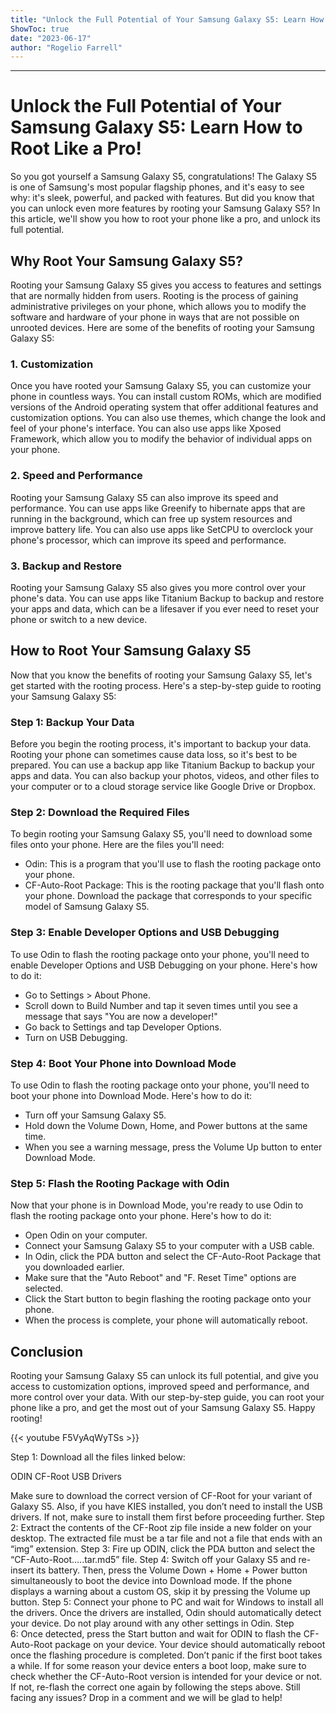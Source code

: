 ```yaml
---
title: "Unlock the Full Potential of Your Samsung Galaxy S5: Learn How to Root Like a Pro!"
ShowToc: true 
date: "2023-06-17"
author: "Rogelio Farrell"
---
```

*****
# Unlock the Full Potential of Your Samsung Galaxy S5: Learn How to Root Like a Pro!

So you got yourself a Samsung Galaxy S5, congratulations! The Galaxy S5 is one of Samsung's most popular flagship phones, and it's easy to see why: it's sleek, powerful, and packed with features. But did you know that you can unlock even more features by rooting your Samsung Galaxy S5? In this article, we'll show you how to root your phone like a pro, and unlock its full potential.

## Why Root Your Samsung Galaxy S5?

Rooting your Samsung Galaxy S5 gives you access to features and settings that are normally hidden from users. Rooting is the process of gaining administrative privileges on your phone, which allows you to modify the software and hardware of your phone in ways that are not possible on unrooted devices. Here are some of the benefits of rooting your Samsung Galaxy S5:

### 1. Customization

Once you have rooted your Samsung Galaxy S5, you can customize your phone in countless ways. You can install custom ROMs, which are modified versions of the Android operating system that offer additional features and customization options. You can also use themes, which change the look and feel of your phone's interface. You can also use apps like Xposed Framework, which allow you to modify the behavior of individual apps on your phone.

### 2. Speed and Performance

Rooting your Samsung Galaxy S5 can also improve its speed and performance. You can use apps like Greenify to hibernate apps that are running in the background, which can free up system resources and improve battery life. You can also use apps like SetCPU to overclock your phone's processor, which can improve its speed and performance.

### 3. Backup and Restore

Rooting your Samsung Galaxy S5 also gives you more control over your phone's data. You can use apps like Titanium Backup to backup and restore your apps and data, which can be a lifesaver if you ever need to reset your phone or switch to a new device.

## How to Root Your Samsung Galaxy S5

Now that you know the benefits of rooting your Samsung Galaxy S5, let's get started with the rooting process. Here's a step-by-step guide to rooting your Samsung Galaxy S5:

### Step 1: Backup Your Data

Before you begin the rooting process, it's important to backup your data. Rooting your phone can sometimes cause data loss, so it's best to be prepared. You can use a backup app like Titanium Backup to backup your apps and data. You can also backup your photos, videos, and other files to your computer or to a cloud storage service like Google Drive or Dropbox.

### Step 2: Download the Required Files

To begin rooting your Samsung Galaxy S5, you'll need to download some files onto your phone. Here are the files you'll need:

- Odin: This is a program that you'll use to flash the rooting package onto your phone.
- CF-Auto-Root Package: This is the rooting package that you'll flash onto your phone. Download the package that corresponds to your specific model of Samsung Galaxy S5.

### Step 3: Enable Developer Options and USB Debugging

To use Odin to flash the rooting package onto your phone, you'll need to enable Developer Options and USB Debugging on your phone. Here's how to do it:

- Go to Settings > About Phone.
- Scroll down to Build Number and tap it seven times until you see a message that says "You are now a developer!"
- Go back to Settings and tap Developer Options.
- Turn on USB Debugging.

### Step 4: Boot Your Phone into Download Mode

To use Odin to flash the rooting package onto your phone, you'll need to boot your phone into Download Mode. Here's how to do it:

- Turn off your Samsung Galaxy S5.
- Hold down the Volume Down, Home, and Power buttons at the same time.
- When you see a warning message, press the Volume Up button to enter Download Mode.

### Step 5: Flash the Rooting Package with Odin

Now that your phone is in Download Mode, you're ready to use Odin to flash the rooting package onto your phone. Here's how to do it:

- Open Odin on your computer.
- Connect your Samsung Galaxy S5 to your computer with a USB cable.
- In Odin, click the PDA button and select the CF-Auto-Root Package that you downloaded earlier.
- Make sure that the "Auto Reboot" and "F. Reset Time" options are selected.
- Click the Start button to begin flashing the rooting package onto your phone.
- When the process is complete, your phone will automatically reboot.

## Conclusion

Rooting your Samsung Galaxy S5 can unlock its full potential, and give you access to customization options, improved speed and performance, and more control over your data. With our step-by-step guide, you can root your phone like a pro, and get the most out of your Samsung Galaxy S5. Happy rooting!

{{< youtube F5VyAqWyTSs >}} 



Step 1: Download all the files linked below:

 

ODIN
CF-Root
USB Drivers



Make sure to download the correct version of CF-Root for your variant of Galaxy S5. Also, if you have KIES installed, you don’t need to install the USB drivers. If not, make sure to install them first before proceeding further.
Step 2: Extract the contents of the CF-Root zip file inside a new folder on your desktop. The extracted file must be a tar file and not a file that ends with an “img” extension.
Step 3: Fire up ODIN, click the PDA button and select the “CF-Auto-Root…..tar.md5” file.
Step 4: Switch off your Galaxy S5 and re-insert its battery. Then, press the Volume Down + Home + Power button simultaneously to boot the device into Download mode. If the phone displays a warning about a custom OS, skip it by pressing the Volume up button.
Step 5: Connect your phone to PC and wait for Windows to install all the drivers. Once the drivers are installed, Odin should automatically detect your device. Do not play around with any other settings in Odin.
Step 6: Once detected, press the Start button and wait for ODIN to flash the CF-Auto-Root package on your device. Your device should automatically reboot once the flashing procedure is completed.
Don’t panic if the first boot takes a while. If for some reason your device enters a boot loop, make sure to check whether the CF-Auto-Root version is intended for your device or not. If not, re-flash the correct one again by following the steps above.
Still facing any issues? Drop in a comment and we will be glad to help!






